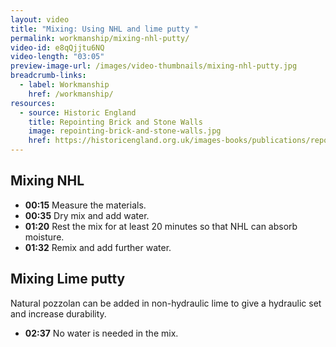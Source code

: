 ```yaml
---
layout: video
title: "Mixing: Using NHL and lime putty "
permalink: workmanship/mixing-nhl-putty/
video-id: e8qQjjtu6NQ
video-length: "03:05"
preview-image-url: /images/video-thumbnails/mixing-nhl-putty.jpg
breadcrumb-links: 
  - label: Workmanship
    href: /workmanship/
resources:
  - source: Historic England
    title: Repointing Brick and Stone Walls
    image: repointing-brick-and-stone-walls.jpg
    href: https://historicengland.org.uk/images-books/publications/repointing-brick-and-stone-walls/
---
```


## Mixing NHL
* **00:15** Measure the materials.
* **00:35** Dry mix and add water.
* **01:20** Rest the mix for at least 20 minutes so that NHL can absorb moisture.
* **01:32** Remix and add further water.

## Mixing Lime putty
Natural pozzolan can be added in non-hydraulic lime to give a hydraulic set and increase durability.
* **02:37** No water is needed in the mix.